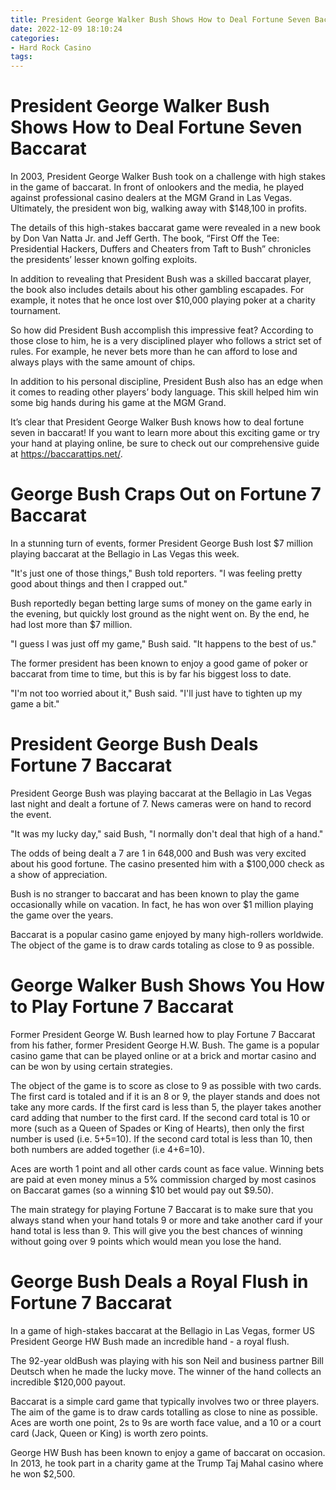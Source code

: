 ```yaml
---
title: President George Walker Bush Shows How to Deal Fortune Seven Baccarat
date: 2022-12-09 18:10:24
categories:
- Hard Rock Casino
tags:
---
```



#  President George Walker Bush Shows How to Deal Fortune Seven Baccarat

In 2003, President George Walker Bush took on a challenge with high stakes in the game of baccarat. In front of onlookers and the media, he played against professional casino dealers at the MGM Grand in Las Vegas. Ultimately, the president won big, walking away with $148,100 in profits.

The details of this high-stakes baccarat game were revealed in a new book by Don Van Natta Jr. and Jeff Gerth. The book, “First Off the Tee: Presidential Hackers, Duffers and Cheaters from Taft to Bush” chronicles the presidents’ lesser known golfing exploits.

In addition to revealing that President Bush was a skilled baccarat player, the book also includes details about his other gambling escapades. For example, it notes that he once lost over $10,000 playing poker at a charity tournament.

So how did President Bush accomplish this impressive feat? According to those close to him, he is a very disciplined player who follows a strict set of rules. For example, he never bets more than he can afford to lose and always plays with the same amount of chips.

In addition to his personal discipline, President Bush also has an edge when it comes to reading other players’ body language. This skill helped him win some big hands during his game at the MGM Grand.

It’s clear that President George Walker Bush knows how to deal fortune seven in baccarat! If you want to learn more about this exciting game or try your hand at playing online, be sure to check out our comprehensive guide at https://baccarattips.net/.

#  George Bush Craps Out on Fortune 7 Baccarat

In a stunning turn of events, former President George Bush lost $7 million playing baccarat at the Bellagio in Las Vegas this week.

"It's just one of those things," Bush told reporters. "I was feeling pretty good about things and then I crapped out."

Bush reportedly began betting large sums of money on the game early in the evening, but quickly lost ground as the night went on. By the end, he had lost more than $7 million.

"I guess I was just off my game," Bush said. "It happens to the best of us."

The former president has been known to enjoy a good game of poker or baccarat from time to time, but this is by far his biggest loss to date.

"I'm not too worried about it," Bush said. "I'll just have to tighten up my game a bit."

#  President George Bush Deals Fortune 7 Baccarat

President George Bush was playing baccarat at the Bellagio in Las Vegas last night and dealt a fortune of 7. News cameras were on hand to record the event.

"It was my lucky day," said Bush, "I normally don't deal that high of a hand."

The odds of being dealt a 7 are 1 in 648,000 and Bush was very excited about his good fortune. The casino presented him with a $100,000 check as a show of appreciation.

Bush is no stranger to baccarat and has been known to play the game occasionally while on vacation. In fact, he has won over $1 million playing the game over the years.

Baccarat is a popular casino game enjoyed by many high-rollers worldwide. The object of the game is to draw cards totaling as close to 9 as possible.

#  George Walker Bush Shows You How to Play Fortune 7 Baccarat

Former President George W. Bush learned how to play Fortune 7 Baccarat from his father, former President George H.W. Bush. The game is a popular casino game that can be played online or at a brick and mortar casino and can be won by using certain strategies.

The object of the game is to score as close to 9 as possible with two cards. The first card is totaled and if it is an 8 or 9, the player stands and does not take any more cards. If the first card is less than 5, the player takes another card adding that number to the first card. If the second card total is 10 or more (such as a Queen of Spades or King of Hearts), then only the first number is used (i.e. 5+5=10). If the second card total is less than 10, then both numbers are added together (i.e 4+6=10).

Aces are worth 1 point and all other cards count as face value. Winning bets are paid at even money minus a 5% commission charged by most casinos on Baccarat games (so a winning $10 bet would pay out $9.50).

The main strategy for playing Fortune 7 Baccarat is to make sure that you always stand when your hand totals 9 or more and take another card if your hand total is less than 9. This will give you the best chances of winning without going over 9 points which would mean you lose the hand.

#  George Bush Deals a Royal Flush in Fortune 7 Baccarat

In a game of high-stakes baccarat at the Bellagio in Las Vegas, former US President George HW Bush made an incredible hand - a royal flush.

The 92-year oldBush was playing with his son Neil and business partner Bill Deutsch when he made the lucky move. The winner of the hand collects an incredible $120,000 payout.

Baccarat is a simple card game that typically involves two or three players. The aim of the game is to draw cards totalling as close to nine as possible. Aces are worth one point, 2s to 9s are worth face value, and a 10 or a court card (Jack, Queen or King) is worth zero points.

George HW Bush has been known to enjoy a game of baccarat on occasion. In 2013, he took part in a charity game at the Trump Taj Mahal casino where he won $2,500.